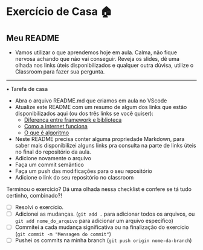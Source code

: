 # Exercício de Casa 🏠 

## Meu README

- Vamos utilizar o que aprendemos hoje em aula. Calma, não fique nervosa achando que não vai conseguir. Reveja os slides, dê uma olhada nos links úteis disponibilizados e qualquer outra dúvisa, utilize o Classroom para fazer sua pergunta.
---
•	Tarefa de casa


* Abra o arquivo README.md que criamos em aula no VScode
* Atualize este README com um resumo de algum dos links que estão disponibilizados aqui (ou dos três links se você quiser):
    * [Diferença entre framework e biblioteca](https://www.treinaweb.com.br/blog/qual-a-diferenca-entre-framework-e-biblioteca)
    * [Como a internet funciona](https://developer.mozilla.org/pt-BR/docs/Learn/Common_questions/How_does_the_Internet_work)
    * [O que é algoritmo](https://tecnoblog.net/responde/o-que-e-algoritmo/)
* Neste README precisa conter alguma propriedade Markdown, para saber mais disponibilizei alguns links pra consulta na parte de links úteis no final do repositório da aula.
* Adicione novamente o arquivo
* Faça um commit semântico
* Faça um push das modificações para o seu repositório
* Adicione o link do seu repositório no classroom


Terminou o exercício? Dá uma olhada nessa checklist e confere se tá tudo certinho, combinado?!


- [ ] Resolvi o exercício.
- [ ] Adicionei as mudanças. (`git add .` para adicionar todos os arquivos, ou `git add nome_do_arquivo` para adicionar um arquivo específico)
- [ ] Commitei a cada mudança significativa ou na finalização do exercício (`git commit -m "Mensagem do commit"`)
- [ ] Pushei os commits na minha branch (`git push origin nome-da-branch`)
